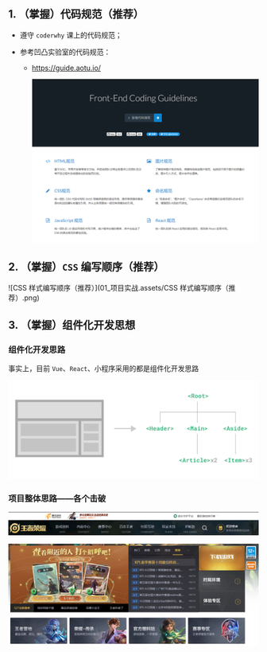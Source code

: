 ## 1. （掌握）代码规范（推荐）

- 遵守 `coderwhy` 课上的代码规范；

- 参考凹凸实验室的代码规范：

  - https://guide.aotu.io/

    ![image-20230108185826621](01_项目实战.assets/image-20230108185826621.png)

## 2. （掌握）`CSS` 编写顺序（推荐）

![CSS 样式编写顺序（推荐）](01_项目实战.assets/CSS 样式编写顺序（推荐）.png)

## 3. （掌握）组件化开发思想

### 组件化开发思路

事实上，目前 `Vue`、`React`、小程序采用的都是组件化开发思路

![组件树](01_项目实战.assets/components.7fbb3771.png)

### 项目整体思路——各个击破

![image-20230108215331528](01_项目实战.assets/image-20230108215331528.png)

![image-20230108215337357](01_项目实战.assets/image-20230108215337357.png)